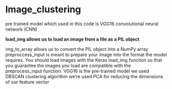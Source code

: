 # Image_clustering

pre trained model which used in this code is VGG16 convolutional neural network (CNN) 

**load_img allows us to load an image from a file as a PIL object**



img_to_array allows us to convert the PIL object into a NumPy array
preproccess_input is meant to prepare your image into the format the model requires. You should load images with the Keras load_img function so that you guarantee the images you load are compatible with the preprocess_input function.
VGG16 is the pre-trained model we used
DBSCAN clustering algorithm we’re used
PCA for reducing the dimensions of our feature vector


